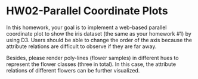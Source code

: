# HW02-Parallel Coordinate Plots

In this homework, your goal is to implement a web-based parallel coordinate plot to show the iris dataset (the same as your homework #1) by using D3. Users should be able to change the order of the axis because the attribute relations are difficult to observe if they are far away. 

Besides, please render poly-lines (flower samples) in different hues to represent the flower classes (three in total). In this case, the attribute relations of different flowers can be further visualized.